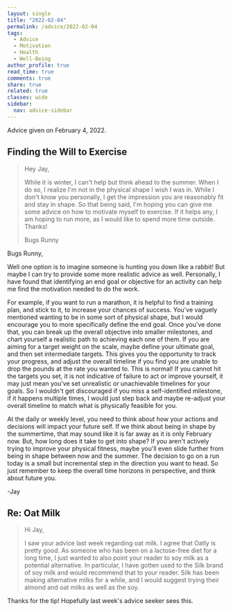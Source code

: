 ```yaml
---
layout: single
title: "2022-02-04"
permalink: /advice/2022-02-04
tags:
  - Advice
  - Motivation
  - Health
  - Well-Being
author_profile: true
read_time: true
comments: true
share: true
related: true
classes: wide
sidebar:
  nav: advice-sidebar
---
```


Advice given on February 4, 2022.

## Finding the Will to Exercise

> Hey Jay,
>
> While it is winter, I can't help but think ahead to the summer. When I do so,
I realize I'm not in the physical shape I wish I was in. While I don't know you
personally, I get the impression you are reasonably fit and stay in shape.
So that being said, I'm hoping you can give me some advice on how to motivate
myself to exercise. If it helps any, I am hoping to run more, as I would like
to spend more time outside. Thanks!
>
> Bugs Runny

Bugs Runny,

Well one option is to imagine someone is hunting you down like a rabbit! But
maybe I can try to provide some more realistic advice as well. Personally, I
have found that identifying an end goal or objective for an activity can help
me find the motivation needed to do the work.

For example, if you want to run a marathon, it is helpful to find a training
plan, and stick to it, to increase your chances of success. You've vaguely
mentioned wanting to be in some sort of physical shape, but I would encourage
you to more specifically define the end goal. Once you've done that, you can
break up the overall objective into smaller milestones, and chart yourself a
realistic path to achieving each one of them. If you are aiming for a target
weight on the scale, maybe define your ultimate goal, and then set intermediate
targets. This gives you the opportunity to track your progress, and adjust the
overall timeline if you find you are unable to drop the pounds at the rate
you wanted to. This is normal! If you cannot hit the targets you set, it is not
indicative of failure to act or improve yourself, it may just mean you've set
unrealistic or unachievable timelines for your goals. So I wouldn't get
discouraged if you miss a self-identified milestone, if it happens multiple
times, I would just step back and maybe re-adjust your overall timeline to
match what is physically feasible for you.

At the daily or weekly level, you need to think about how your actions and
decisions will impact your future self. If we think about being in shape by
the summertime, that may sound like it is far away as it is only February now.
But, how long does it take to get into shape? If you aren't actively trying to
improve your physical fitness, maybe you'll even slide further from being in
shape between now and the summer. The decision to go on a run today is a small
but incremental step in the direction you want to head. So just remember to
keep the overall time horizons in perspective, and think about future you.

-Jay


## Re: Oat Milk

> Hi Jay,
>
> I saw your advice last week regarding oat milk. I agree that Oatly is pretty
good. As someone who has been on a lactose-free diet for a long time, I just
wanted to also point your reader to soy milk as a potential alternative.
In particular, I have gotten used to the Silk brand of soy milk and would
recommend that to your reader. Silk has been making alternative milks for a
while, and I would suggest trying their almond and oat milks as well as the
soy.

Thanks for the tip! Hopefully last week's advice seeker sees this.
